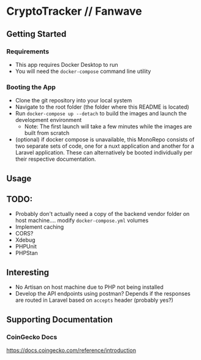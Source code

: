 # CryptoTracker // Fanwave

## Getting Started
### Requirements
- This app requires Docker Desktop to run
- You will need the `docker-compose` command line utility

### Booting the App
- Clone the git repository into your local system
- Navigate to the root folder (the folder where this README is located)
- Run `docker-compose up --detach` to build the images and launch the development environment
  - Note: The first launch will take a few minutes while the images are built from scratch
- (optional) if docker compose is unavailable, this MonoRepo consists of two separate sets of code, one for a nuxt application and another for a Laravel application. These can alternatively be booted individually per their respective documentation.

## Usage


## TODO:
- Probably don't actually need a copy of the backend vendor folder on host machine.... modify `docker-compose.yml` volumes
- Implement caching
- CORS?
- Xdebug
- PHPUnit
- PHPStan

## Interesting
- No Artisan on host machine due to PHP not being installed
- Develop the API endpoints using postman? Depends if the responses are routed in Laravel based on `accepts` header (probably yes?)

## Supporting Documentation
### CoinGecko Docs
https://docs.coingecko.com/reference/introduction
